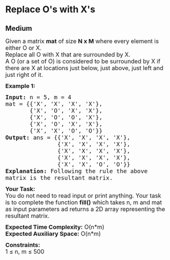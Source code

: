 # Replace O's with X's
## Medium
<div class="problems_problem_content__Xm_eO"><p><span style="font-size:18px">Given a matrix <strong>mat</strong> of size <strong>N x M</strong> where every element is either O or X.<br>
Replace all O with X that are surrounded by X.<br>
A O (or a set of O) is considered to be surrounded by X if there are X at locations just below, just above, just left and just right of it.</span></p>

<p><strong><span style="font-size:18px">Example 1:</span></strong></p>

<pre style="position: relative;"><span style="font-size:18px"><strong>Input:</strong> n = 5, m = 4
mat = {{'X', 'X', 'X', 'X'}, 
&nbsp;      {'X', 'O', 'X', 'X'}, 
&nbsp;      {'X', 'O', 'O', 'X'}, 
&nbsp;      {'X', 'O', 'X', 'X'}, 
&nbsp;      {'X', 'X', 'O', 'O'}}
<strong>Output:</strong> ans = {{'X', 'X', 'X', 'X'}, 
&nbsp;              {'X', 'X', 'X', 'X'}, 
&nbsp;              {'X', 'X', 'X', 'X'}, 
&nbsp;              {'X', 'X', 'X', 'X'}, 
&nbsp;              {'X', 'X', 'O', 'O'}}
<strong>Explanation:</strong> Following the rule the above 
matrix is the resultant matrix. </span>
<div class="open_grepper_editor" title="Edit &amp; Save To Grepper"></div></pre>

<p><span style="font-size:18px"><strong>Your Task:</strong><br>
You do not need to read input or print anything. Your task is to complete the function <strong>fill()</strong> which takes n, m and mat as input parameters ad returns a 2D array representing the resultant matrix.</span></p>

<p><span style="font-size:18px"><strong>Expected Time Complexity:</strong> O(n*m)<br>
<strong>Expected Auxiliary Space:</strong> O(n*m)</span></p>

<p><span style="font-size:18px"><strong>Constraints:</strong><br>
1 ≤ n, m ≤ 500</span></p>
</div>